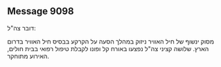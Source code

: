 ## Message 9098

דובר צה"ל:

מסוק ינשוף של חיל האוויר ניזוק במהלך הסעה על הקרקע בבסיס חיל האוויר בדרום הארץ. שלושה קציני צה"ל נפצעו באורח קל ופונו לקבלת טיפול רפואי בבית חולים, האירוע מתוחקר.


